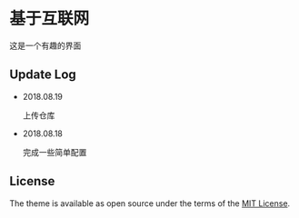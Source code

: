 # 基于互联网 

这是一个有趣的界面

## Update Log

- 2018.08.19

  上传仓库

- 2018.08.18

  完成一些简单配置

## License

The theme is available as open source under the terms of the [MIT License](/LICENSE.txt).
